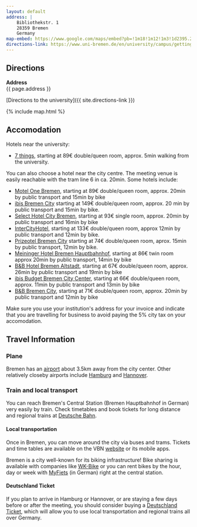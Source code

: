 ```yaml
---
layout: default
address: |
    Bibliothekstr. 1   
    28359 Bremen  
    Germany  
map-embed: https://www.google.com/maps/embed?pb=!1m18!1m12!1m3!1d2395.203344874463!2d8.852755676572071!3d53.10654117222068!2m3!1f0!2f0!3f0!3m2!1i1024!2i768!4f13.1!3m3!1m2!1s0x47b1263280d9dfe9%3A0x45f1dbea1068be04!2sUniversity%20of%20Bremen!5e0!3m2!1sen!2sde!4v1707949280845!5m2!1sen!2sde
directions-link: https://www.uni-bremen.de/en/university/campus/getting-here
---
```



## Directions

**Address**  
{{ page.address }}

[Directions to the university]({{ site.directions-link }})


<!--
The meeting will be held at the <a href="https://www.kingsvenues.com/Conferences-Meetings/Strand/River-Room">River Room</a>,  <a href="https://www.kcl.ac.uk/visit/kings-building">King's Building</a>, Strand Campus, King's College London.   

The sessions will take place in the <a href="https://https://www.digipal.eu/blog/directions-to-nash-lecture-theatre-k231/">Nash LectureTheatre</a>, located at the second floor of the King's Building. 


The venue is conveniently located in central london; some of the closest tube (underground, metro) stations include: Temple (Circle and District Lines), Covent Garden (Piccadily Line), and Charing Cross (Northern Line). 
-->

{% include map.html %}

## Accomodation

Hotels near the university:
- [7 things](https://www.7things.de/hotel-bremen/), starting at 89€ double/queen room, approx. 5min walking from the university.

You can also choose a hotel near the city centre. The meeting venue is easily reachable with the tram line 6 in ca. 20min.
Some hotels include:

- [Motel One Bremen](https://www.motel-one.com/de/hotels/bremen/hotel-bremen/), starting at 89€ double/queen room, approx. 20min by public transport and 15min by bike
- [ibis Bremen City](https://all.accor.com/ssr/app/ibis/rates/0738/index.de.shtml) starting at 149€ double/queen room, approx. 20 min by public transport and 15min by bike.
- [Select Hotel City Bremen](https://www.select-hotels.com/select-hotel-city-bremen), starting at 93€ single room, approx. 20min by public transport and 16min by bike
- [InterCityHotel](https://hrewards.com/de/intercityhotel-bremen), starting at 133€ double/queen room, approx 12min by public transport and 12min by bike.
- [Prizeotel Bremen City](https://www.prizeotel.com/de/hotel-bremen/) starting at 74€ double/queen room, aprox. 15min by public transport, 12min by bike.
- [Meininger Hotel Bremen Hauptbahnhof](https://www.meininger-hotels.com/de/hotels/bremen/hotel-bremen-hauptbahnhof/), starting at 86€ twin room approx 20min by public transport, 14min by bike
- [B&B Hotel Bremen Altstadt](https://www.hotel-bb.com/de/hotel/bremen-altstadt), starting at 67€ double/queen room, approx. 26min by public transport and 19min by bike
- [ibis Budget Bremen City Center](https://all.accor.com/ssr/app/ibis/rates/A052/index.de.shtml), starting at 66€ double/queen room, approx. 11min by public transport and 13min by bike
- [B&B Bremen City](https://www.hotel-bb.com/de/hotel/bremen-city), starting at 71€ double/queen room, approx. 20min by public transport and 12min by bike

Make sure you use your institution's address for your invoice and indicate that you are travelling for business to avoid paying the 5% city tax on your accomodation.

## Travel Information

### Plane

Bremen has an [airport](https://www.bremen-airport.com/en/) about 3.5km away from the city center.
Other relatively closeby airports include [Hamburg](https://www.hamburg-airport.de/en) and [Hannover](https://www.hannover-airport.de/informationen-fuer-fluggaeste-und-besucher).

### Train and local transport

You can reach Bremen's Central Station (Bremen Hauptbahnhof in German) very easily by train. Check timetables and book tickets for long distance and regional trains at [Deutsche Bahn](https://int.bahn.de/en).

#### Local transportation

Once in Bremen, you can move around the city via buses and trams.
Tickets and time tables are available on the VBN [website](https://www.vbn.de/en/) or its mobile apps. 

Bremen is a city well-known for its biking infrastructure! Bike sharing is available with companies like [WK-Bike](https://www.wk-bike.de/en/bremen/) or you can rent bikes by the hour, day or week with [MyFiets](https://myfiets.de/search-a-bike/) (in German) right at the central station.

#### Deutschland Ticket

If you plan to arrive in Hamburg or Hannover, or are staying a few days before or after the meeting, you should consider buying a [Deutschland Ticket](https://www.vbn.de/en/tickets/ticket-offer/deutschland-ticket), which will allow you to use local transportation and regional trains all over Germany.
